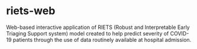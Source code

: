 # riets-web

Web-based interactive application of RIETS (Robust and Interpretable Early Triaging Support system) model created to help predict severity of COVID-19 patients through the use of data routinely available at hospital admission.
